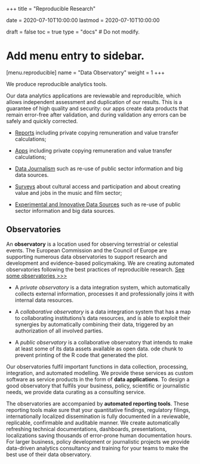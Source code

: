 +++
title = "Reproducible Research"

date = 2020-07-10T10:00:00
lastmod = 2020-07-10T10:00:00

draft = false
toc = true
type = "docs"  # Do not modify.

# Add menu entry to sidebar.
[menu.reproducible]
  name = "Data Observatory"
  weight = 1
+++

We produce reproducible analytics tools. 

Our data analytics applications are reviewable and reproducible, which allows independent assessment and duplication of our results. This is a guarantee of high quality and security:  our apps create data products that remain error-free after validation, and during validation any errors can be safely and quickly corrected.

* [Reports](/reproducible/royalty_setting/) including private copying remuneration and value transfer calculations;

* [Apps](/reproducible/apps/) including private copying remuneration and value transfer calculations;

* [Data Journalism](/reproducible/journalism/) such as re-use of public sector information and big data sources.

* [Surveys](/reproducible/surveys/) about cultural access and participation and about creating value and jobs in the music and film sector;

* [Experimental and Innovative Data Sources](/reproducible/big_data/) such as re-use of public sector information and big data sources.

## Observatories

An **observatory** is a location used for observing terrestrial or celestial events. The European Commission and the Council of Europe are supporting numerous data observatories to support research and development and evidence-based policymaking.
We are creating automated observatories following the best practices of reproducible research. [See some observatories >>>](https://documentation.satellitereport.com/index.php?title=Observatory) 

* A *private observatory* is a data integration system, which automatically collects external information, processes it and professionally joins it with internal data resources.  

* A *collaborative observatory* is a data integration system that has a map to collaborating institutions’s data resources, and is able to exploit their synergies by automatically combining their data, triggered by an authorization of all involved parties.

* A *public observatory* is a collaborative observatory that intends to make at least some of its data assets available as open data. 
ode chunk to prevent printing of the R code that generated the plot.

Our observatories fulfil important functions in data collection, processing, integration, and automated modelling. We provide these services as custom software as service products in the form of **data applications**.  To design a good observatory that fulfils your business, policy, scientific or journalistic needs, we provide data curating as a consulting service.

The observatories are accompanied by **automated reporting tools**.  These reporting tools make sure that your quantitative findings, regulatory filings, internationally localized dissemination is fully documented in a reviewable, replicable, confirmable and auditable manner. We create automatically refreshing technical documentations, dashboards, presentations, localizations saving thousands of error-prone human documentation hours. For larger business, policy development or journalistic projects we provide data-driven analytics consultancy and training for your teams to make the best use of their data observatory.
